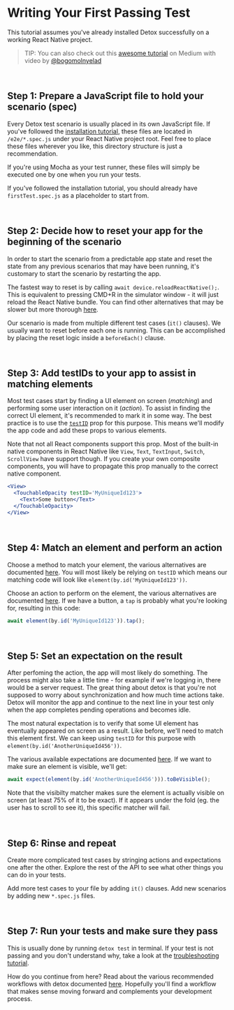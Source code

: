 
# Writing Your First Passing Test

This tutorial assumes you've already installed Detox successfully on a working React Native project.

> TIP: You can also check out this [awesome tutorial](https://medium.com/@bogomolnyelad/how-to-test-your-react-native-app-like-a-real-user-ecfc72e9b6bc) on Medium with video by [@bogomolnyelad](https://medium.com/@bogomolnyelad)

<br>

## Step 1: Prepare a JavaScript file to hold your scenario (spec)

Every Detox test scenario is usually placed in its own JavaScript file. If you've followed the [installation tutorial](Introduction.GettingStarted.md), these files are located in `/e2e/*.spec.js` under your React Native project root. Feel free to place these files wherever you like, this directory structure is just a recommendation.

If you're using Mocha as your test runner, these files will simply be executed one by one when you run your tests.

If you've followed the installation tutorial, you should already have `firstTest.spec.js` as a placeholder to start from.

<br>

## Step 2: Decide how to reset your app for the beginning of the scenario

In order to start the scenario from a predictable app state and reset the state from any previous scenarios that may have been running, it's customary to start the scenario by restarting the app.

The fastest way to reset is by calling `await device.reloadReactNative();`. This is equivalent to pressing CMD+R in the simulator window - it will just reload the React Native bundle. You can find other alternatives that may be slower but more thorough [here](APIRef.DeviceObjectAPI.md).

Our scenario is made from multiple different test cases (`it()` clauses). We usually want to reset before each one is running. This can be accomplished by placing the reset logic inside a `beforeEach()` clause.

<br>

## Step 3: Add testIDs to your app to assist in matching elements

Most test cases start by finding a UI element on screen (*matching*) and performing some user interaction on it (*action*). To assist in finding the correct UI element, it's recommended to mark it in some way. The best practice is to use the [`testID`](https://facebook.github.io/react-native/docs/view.html#testid) prop for this purpose. This means we'll modify the app code and add these props to various elements.

Note that not all React components support this prop. Most of the built-in native components in React Native like `View`, `Text`, `TextInput`, `Switch`, `ScrollView` have support though. If you create your own composite components, you will have to propagate this prop manually to the correct native component.

```jsx
<View>
  <TouchableOpacity testID='MyUniqueId123'>
    <Text>Some button</Text>
  </TouchableOpacity>
</View>
```

<br>

## Step 4: Match an element and perform an action

Choose a method to match your element, the various alternatives are documented [here](APIRef.Matchers.md). You will most likely be relying on `testID` which means our matching code will look like `element(by.id('MyUniqueId123'))`.

Choose an action to perform on the element, the various alternatives are documented [here](APIRef.ActionsOnElement.md). If we have a button, a `tap` is probably what you're looking for, resulting in this code:

```jsx
await element(by.id('MyUniqueId123')).tap();
```

<br>

## Step 5: Set an expectation on the result

After perfoming the action, the app will most likely do something. The process might also take a little time - for example if we're logging in, there would be a server request. The great thing about detox is that you're not supposed to worry about synchronization and how much time actions take. Detox will monitor the app and continue to the next line in your test only when the app completes pending operations and becomes idle.

The most natural expectation is to verify that some UI element has eventually appeared on screen as a result. Like before, we'll need to match this element first. We can keep using `testID` for this purpose with `element(by.id('AnotherUniqueId456'))`.

The various available expectations are documented [here](APIRef.Expect.md). If we want to make sure an element is visible, we'll get:

```jsx
await expect(element(by.id('AnotherUniqueId456'))).toBeVisible();
```

Note that the visibilty matcher makes sure the element is actually visible on screen (at least 75% of it to be exact). If it appears under the fold (eg. the user has to scroll to see it), this specific matcher will fail.

<br>

## Step 6: Rinse and repeat

Create more complicated test cases by stringing actions and expectations one after the other. Explore the rest of the API to see what other things you can do in your tests.

Add more test cases to your file by adding `it()` clauses. Add new scenarios by adding new `*.spec.js` files.

<br>

## Step 7: Run your tests and make sure they pass

This is usually done by running `detox test` in terminal. If your test is not passing and you don't understand why, take a look at the [troubleshooting tutorial](Troubleshooting.RunningTests.md).

How do you continue from here? Read about the various recommended workflows with detox documented [here](Introduction.Workflows.md). Hopefully you'll find a workflow that makes sense moving forward and complements your development process.
